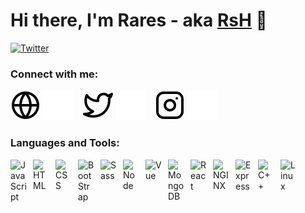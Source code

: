 # Hi there, I'm Rares - aka [RsH][website] 👋

[![Twitter](https://img.shields.io/badge/Twitter-1DA1F2?style=for-the-badge&logo=twitter&logoColor=white)](https://twitter.com/Rares_Andrei17)


### Connect with me:

[![website](./img/globe-light.svg)](https://rares-andrei.me#gh-light-mode-only)
[![website](./img/globe-dark.svg)](https://rares-andrei.me#gh-dark-mode-only)
&nbsp;&nbsp;
[![website](./img/twitter-light.svg)](https://twitter.com/Rares_Andrei17#gh-light-mode-only)
[![website](./img/twitter-dark.svg)](https://twitter.com/Rares_Andrei17#gh-dark-mode-only)
&nbsp;&nbsp;
[![website](./img/instagram-light.svg)](https://instagram.com/Rares.Andrei17#gh-light-mode-only)
[![website](./img/instagram-dark.svg)](https://instagram.com/Rares.Andrei17#gh-dark-mode-only)

### Languages and Tools:

<img align="left" alt="JavaScript" width="26px" src="https://cdn.jsdelivr.net/gh/devicons/devicon/icons/javascript/javascript-original.svg" style="padding-right:10px;" />

<img align="left" alt="HTML" width="26px" src="https://cdn.jsdelivr.net/gh/devicons/devicon/icons/html5/html5-original.svg" style="padding-right:10px;" />

<img align="left" alt="CSS" width="26px" src="https://cdn.jsdelivr.net/gh/devicons/devicon/icons/css3/css3-original.svg" style="padding-right:10px;" />

<img align="left" alt="BootStrap" width="26px" src="https://cdn.jsdelivr.net/gh/devicons/devicon/icons/bootstrap/bootstrap-plain.svg" style="padding-right:10px;" />

<img align="left" alt="Sass" width="26px" src="https://cdn.jsdelivr.net/gh/devicons/devicon/icons/sass/sass-original.svg" style="padding-right:10px;" />

<img align="left" alt="Node" width="26px" src="https://cdn.jsdelivr.net/gh/devicons/devicon/icons/nodejs/nodejs-original.svg" style="padding-right:10px;" />

<img align="left" alt="Vue" width="26px" src="https://cdn.jsdelivr.net/gh/devicons/devicon/icons/vuejs/vuejs-original.svg" style="padding-right:10px;" />

<img align="left" alt="MongoDB" width="26px" src="https://cdn.jsdelivr.net/gh/devicons/devicon/icons/mongodb/mongodb-plain.svg" style="padding-right:10px;" />

<img align="left" alt="React" width="26px" src="https://cdn.jsdelivr.net/gh/devicons/devicon/icons/react/react-original.svg" style="padding-right:10px;" />

<img align="left" alt="NGINX" width="26px" src="https://cdn.jsdelivr.net/gh/devicons/devicon/icons/nginx/nginx-original.svg" style="padding-right:10px;" />

<img align="left" alt="Express" width="26px" src="https://cdn.jsdelivr.net/gh/devicons/devicon/icons/express/express-original.svg" style="padding-right:10px;" />

<img align="left" alt="C++" width="26px" src="https://cdn.jsdelivr.net/gh/devicons/devicon/icons/cplusplus/cplusplus-original.svg" style="padding-right:10px;" />

<img align="left" alt="Linux" width="26px" src="https://cdn.jsdelivr.net/gh/devicons/devicon/icons/linux/linux-plain.svg" style="padding-right:10px;" />



<br />
<br />


[website]: https://rares-andrei.me
[twitter]: https://twitter.com/Rares_Andrei17
[instagram]: https://instagram.com/Rares.Andrei17